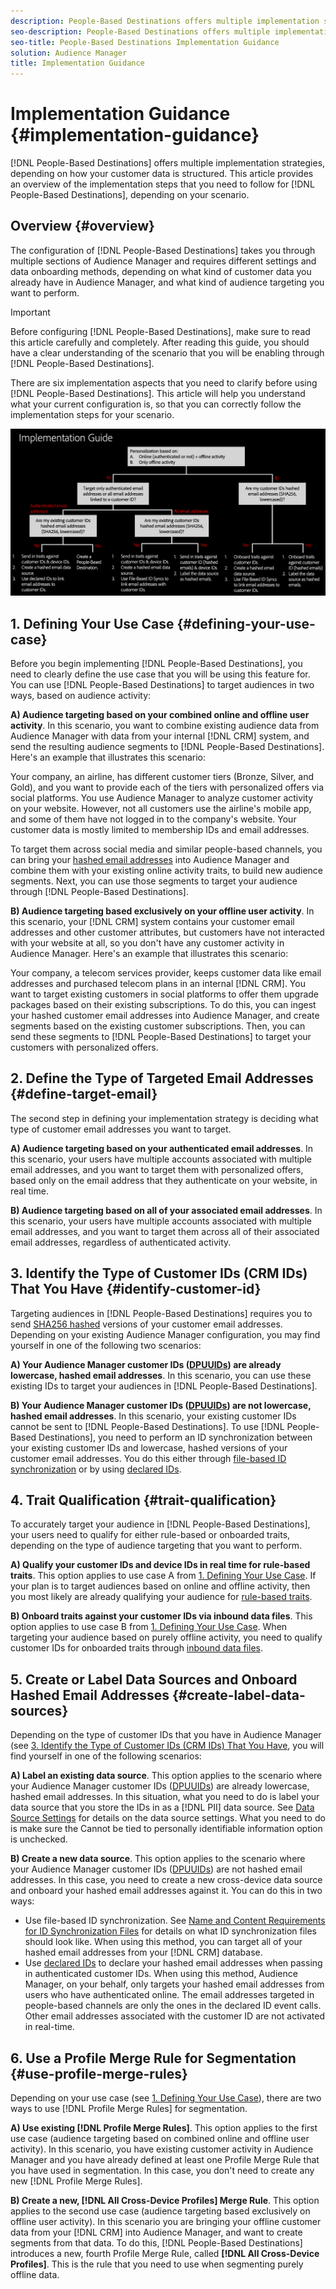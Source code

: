 ```yaml
---
description: People-Based Destinations offers multiple implementation strategies, depending on how your customer data is structured. This article provides an overview of the implementation steps that you need to follow for People-Based Destinations, depending on your scenario.
seo-description: People-Based Destinations offers multiple implementation strategies, depending on how your customer data is structured. This article provides an overview of the implementation steps that you need to follow for People-Based Destinations, depending on your scenario.  
seo-title: People-Based Destinations Implementation Guidance
solution: Audience Manager
title: Implementation Guidance
---
```


# Implementation Guidance {#implementation-guidance}

[!DNL People-Based Destinations] offers multiple implementation strategies, depending on how your customer data is structured. This article provides an overview of the implementation steps that you need to follow for [!DNL People-Based Destinations], depending on your scenario.

## Overview {#overview}

The configuration of [!DNL People-Based Destinations] takes you through multiple sections of Audience Manager and requires different settings and data onboarding methods, depending on what kind of customer data you already have in Audience Manager, and what kind of audience targeting you want to perform.

>[!IMPORTANT]
> Before configuring [!DNL People-Based Destinations], make sure to read this article carefully and completely. After reading this guide, you should have a clear understanding of the scenario that you will be enabling through [!DNL People-Based Destinations].

There are six implementation aspects that you need to clarify before using [!DNL People-Based Destinations]. This article will help you understand what your current configuration is, so that you can correctly follow the implementation steps for your scenario.

![pbd-implementation](assets/pbd-implementation.png)

## 1. Defining Your Use Case {#defining-your-use-case}

Before you begin implementing [!DNL People-Based Destinations], you need to clearly define the use case that you will be using this feature for. You can use [!DNL People-Based Destinations] to target audiences in two ways, based on audience activity:

**A) Audience targeting based on your combined online and offline user activity**. In this scenario, you want to combine existing audience data from Audience Manager with data from your internal [!DNL CRM] system, and send the resulting audience segments to [!DNL People-Based Destinations]. Here's an example that illustrates this scenario:

Your company, an airline, has different customer tiers (Bronze, Silver, and Gold), and you want to provide each of the tiers with personalized offers via social platforms. You use Audience Manager to analyze customer activity on your website. However, not all customers use the airline's mobile app, and some of them have not logged in to the company's website. Your customer data is mostly limited to membership IDs and email addresses.

To target them across social media and similar people-based channels, you can bring your [hashed email addresses](people-based-destinations-prerequisites.md) into Audience Manager and combine them with your existing online activity traits, to build new audience segments. Next, you can use those segments to target your audience through [!DNL People-Based Destinations].

**B) Audience targeting based exclusively on your offline user activity**. In this scenario, your [!DNL CRM] system contains your customer email addresses and other customer attributes, but customers have not interacted with your website at all, so you don't have any customer activity in Audience Manager. Here's an example that illustrates this scenario:

Your company, a telecom services provider, keeps customer data like email addresses and purchased telecom plans in an internal [!DNL CRM]. You want to target existing customers in social platforms to offer them upgrade packages based on their existing subscriptions. To do this, you can ingest your hashed customer email addresses into Audience Manager, and create segments based on the existing customer subscriptions. Then, you can send these segments to [!DNL People-Based Destinations] to target your customers with personalized offers.

## 2. Define the Type of Targeted Email Addresses {#define-target-email}

The second step in defining your implementation strategy is deciding what type of customer email addresses you want to target.

**A) Audience targeting based on your authenticated email addresses**. In this scenario, your users have multiple accounts associated with multiple email addresses, and you want to target them with personalized offers, based only on the email address that they authenticate on your website, in real time.

**B) Audience targeting based on all of your associated email addresses**. In this scenario, your users have multiple accounts associated with multiple email addresses, and you want to target them across all of their associated email addresses, regardless of authenticated activity.

## 3. Identify the Type of Customer IDs (CRM IDs) That You Have {#identify-customer-id}

Targeting audiences in [!DNL People-Based Destinations] requires you to send [SHA256 hashed](people-based-destinations-prerequisites.md) versions of your customer email addresses. Depending on your existing Audience Manager configuration, you may find yourself in one of the following two scenarios:

**A) Your Audience Manager customer IDs ([DPUUIDs](../../reference/ids-in-aam.md)) are already lowercase, hashed email addresses**. In this scenario, you can use these existing IDs to target your audiences in [!DNL People-Based Destinations].

**B) Your Audience Manager customer IDs ([DPUUIDs](../../reference/ids-in-aam.md)) are not lowercase, hashed email addresses**. In this scenario, your existing customer IDs cannot be sent to [!DNL People-Based Destinations]. To use [!DNL People-Based Destinations], you need to perform an ID synchronization between your existing customer IDs and lowercase, hashed versions of your customer email addresses. You do this either through [file-based ID synchronization](../../integration/sending-audience-data/batch-data-transfer-explained/id-sync-file-based.md) or by using [declared IDs](../declared-ids.md).

## 4. Trait Qualification {#trait-qualification}

To accurately target your audience in [!DNL People-Based Destinations], your users need to qualify for either rule-based or onboarded traits, depending on the type of audience targeting that you want to perform.

**A) Qualify your customer IDs and device IDs in real time for rule-based traits**. This option applies to use case A from [1. Defining Your Use Case](people-based-destinations-workflow.md#defining-your-use-case). If your plan is to target audiences based on online and offline activity, then you most likely are already qualifying your audience for [rule-based traits](../traits/trait-qualification-reference.md).

**B) Onboard traits against your customer IDs via inbound data files**. This option applies to use case B from [1. Defining Your Use Case](people-based-destinations-workflow.md#defining-your-use-case). When targeting your audience based on purely offline activity, you need to qualify customer IDs for onboarded traits through [inbound data files](../../integration/sending-audience-data/batch-data-transfer-explained/inbound-file-contents.md).

## 5. Create or Label Data Sources and Onboard Hashed Email Addresses {#create-label-data-sources}

Depending on the type of customer IDs that you have in Audience Manager (see [3. Identify the Type of Customer IDs (CRM IDs) That You Have](people-based-destinations-workflow.md#identify-customer-id), you will find yourself in one of the following scenarios:

**A) Label an existing data source**. This option applies to the scenario where your Audience Manager customer IDs ([DPUUIDs](../../reference/ids-in-aam.md)) are already lowercase, hashed email addresses. In this situation, what you need to do is label your data source that you store the IDs in as a [!DNL PII] data source. See [Data Source Settings](../datasources-list-and-settings.md) for details on the data source settings. What you need to do is make sure the Cannot be tied to personally identifiable information option is unchecked.

**B) Create a new data source**. This option applies to the scenario where your Audience Manager customer IDs ([DPUUIDs](../../reference/ids-in-aam.md)) are not hashed email addresses. In this case, you need to create a new cross-device data source and onboard your hashed email addresses against it. You can do this in two ways:

* Use file-based ID synchronization. See [Name and Content Requirements for ID Synchronization Files](../../integration/sending-audience-data/batch-data-transfer-explained/id-sync-file-based.md) for details on what ID synchronization files should look like. When using this method, you can target all of your hashed email addresses from your [!DNL CRM] database.
* Use [declared IDs](../declared-ids.md) to declare your hashed email addresses when passing in authenticated customer IDs. When using this method, Audience Manager, on your behalf, only targets your hashed email addresses from users who have authenticated online. The email addresses targeted in people-based channels are only the ones in the declared ID event calls. Other email addresses associated with the customer ID are not activated in real-time.

## 6. Use a Profile Merge Rule for Segmentation {#use-profile-merge-rules}

Depending on your use case (see [1. Defining Your Use Case](people-based-destinations-workflow.md#defining-your-use-case)), there are two ways to use [!DNL Profile Merge Rules] for segmentation.

**A) Use existing [!DNL Profile Merge Rules]**. This option applies to the first use case (audience targeting based on combined online and offline user activity). In this scenario, you have existing customer activity in Audience Manager and you have already defined at least one Profile Merge Rule that you have used in segmentation. In this case, you don't need to create any new [!DNL Profile Merge Rules].

**B) Create a new, [!DNL All Cross-Device Profiles] Merge Rule**. This option applies to the second use case (audience targeting based exclusively on offline user activity). In this scenario you are bringing your offline customer data from your [!DNL CRM] into Audience Manager, and want to create segments from that data. To do this, [!DNL People-Based Destinations] introduces a new, fourth Profile Merge Rule, called **[!DNL All Cross-Device Profiles]**. This is the rule that you need to use when segmenting purely offline data.
